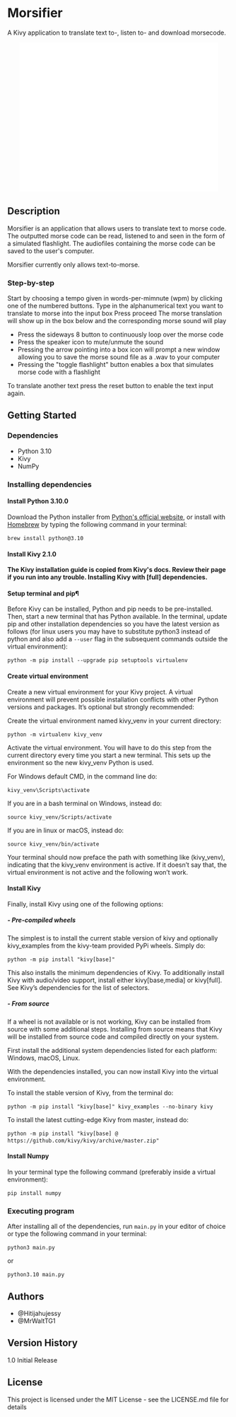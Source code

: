 # Morsifier

A Kivy application to translate text to-, listen to- and download morsecode.

<div align="center">
    <img width="450px" src="morsifier.png" />
</div>

## Description

Morsifier is an application that allows users to translate text to morse code. The outputted morse code can be read, listened to and seen in the form of a simulated flashlight. The audiofiles containing the morse code can be saved to the user's computer.

Morsifier currently only allows text-to-morse.

### Step-by-step

Start by choosing a tempo given in words-per-mimnute (wpm) by clicking one of the numbered buttons.
Type in the alphanumerical text you want to translate to morse into the input box
Press proceed
The morse translation will show up in the box below and the corresponding morse sound will play

- Press the sideways 8 button to continuously loop over the morse code
- Press the speaker icon to mute/unmute the sound
- Pressing the arrow pointing into a box icon will prompt a new window allowing you to save the morse sound file as a .wav to your computer
- Pressing the "toggle flashlight" button enables a box that simulates morse code with a flashlight

To translate another text press the reset button to enable the text input again.

## Getting Started

### Dependencies

- Python 3.10
- Kivy
- NumPy

### Installing dependencies

#### Install Python 3.10.0

Download the Python installer from <a href="https://www.python.org/downloads/">Python's official website</a>, or install with <a href="https://brew.sh">Homebrew</a> by typing the following command in your terminal:
```
brew install python@3.10
```

#### Install Kivy 2.1.0

**The Kivy installation guide is copied from Kivy's docs. Review their page if you run into any trouble. Installing Kivy with [full] dependencies.**

#### Setup terminal and pip¶

Before Kivy can be installed, Python and pip needs to be pre-installed. Then, start a new terminal that has Python available. In the terminal, update pip and other installation dependencies so you have the latest version as follows (for linux users you may have to substitute python3 instead of python and also add a `--user` flag in the subsequent commands outside the virtual environment):
```
python -m pip install --upgrade pip setuptools virtualenv
```
#### Create virtual environment

Create a new virtual environment for your Kivy project. A virtual environment will prevent possible installation conflicts with other Python versions and packages. It’s optional but strongly recommended:

Create the virtual environment named kivy_venv in your current directory:
```
python -m virtualenv kivy_venv
```
Activate the virtual environment. You will have to do this step from the current directory every time you start a new terminal. This sets up the environment so the new kivy_venv Python is used.

For Windows default CMD, in the command line do:
```
kivy_venv\Scripts\activate
```
If you are in a bash terminal on Windows, instead do:
```
source kivy_venv/Scripts/activate
```
If you are in linux or macOS, instead do:
```
source kivy_venv/bin/activate
```
Your terminal should now preface the path with something like (kivy_venv), indicating that the kivy_venv environment is active. If it doesn’t say that, the virtual environment is not active and the following won’t work.

#### Install Kivy

Finally, install Kivy using one of the following options:

##### - Pre-compiled wheels

The simplest is to install the current stable version of kivy and optionally kivy_examples from the kivy-team provided PyPi wheels. Simply do:
```
python -m pip install "kivy[base]"
```
This also installs the minimum dependencies of Kivy. To additionally install Kivy with audio/video support, install either kivy[base,media] or kivy[full]. See Kivy’s dependencies for the list of selectors.

##### - From source

If a wheel is not available or is not working, Kivy can be installed from source with some additional steps. Installing from source means that Kivy will be installed from source code and compiled directly on your system.

First install the additional system dependencies listed for each platform: Windows, macOS, Linux.

With the dependencies installed, you can now install Kivy into the virtual environment.

To install the stable version of Kivy, from the terminal do:
```
python -m pip install "kivy[base]" kivy_examples --no-binary kivy
```
To install the latest cutting-edge Kivy from master, instead do:
```
python -m pip install "kivy[base] @ https://github.com/kivy/kivy/archive/master.zip"
```

#### Install Numpy

In your terminal type the following command (preferably inside a virtual environment):
```
pip install numpy
```


### Executing program

After installing all of the dependencies, run `main.py` in your editor of choice or type the following command in your terminal:
```
python3 main.py
```
or
```
python3.10 main.py
```


## Authors

- @Hitijahujessy
- @MrWaltTG1

## Version History

1.0
Initial Release

## License

This project is licensed under the MIT License - see the LICENSE.md file for details
